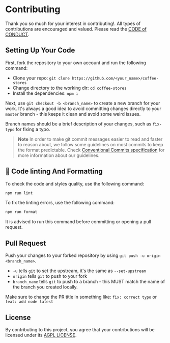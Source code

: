 # Contributing

Thank you so much for your interest in contributing!. All types of contributions are encouraged and valued.
Please read the [CODE of CONDUCT](CODE_OF_CONDUCT.md).

## Setting Up Your Code

First, fork the repository to your own account and run the following command:

- Clone your repo: `git clone https://github.com/<your_name>/coffee-stores`
- Change directory to the working dir: `cd coffee-stores`
- Install the dependencies: `npm i`

Next, use `git checkout -b <branch_name>` to create a new branch for your work. It's always a good idea to avoid committing changes directly to your `master` branch - this keeps it clean and avoid some weird issues.

Branch names should be a brief description of your changes, such as `fix-typo` for fixing a typo.

> **Note**
> In order to make git commit messages easier to read and faster to reason about, we follow some guidelines on most commits to keep the format predictable. Check [Conventional Commits specification](https://www.conventionalcommits.org/) for more information about our guidelines.

## :art: Code linting And Formatting

To check the code and styles quality, use the following command:

```sh
npm run lint
```

To fix the linting errors, use the following command:

```sh
npm run format
```

It is advised to run this command before committing or opening a pull request.

## Pull Request

Push your changes to your forked repository by using `git push -u origin <branch_name>`.

- `-u` tells `git` to set the upstream, it's the same as `--set-upstream`
- `origin` tells `git` to push to your fork
- `branch_name` tells `git` to push to a branch - this MUST match the name of the branch you created locally.

Make sure to change the PR title in something like: `fix: correct typo` or `feat: add node latest`

## License​

By contributing to this project, you agree that your contributions will be licensed under its [AGPL LICENSE](LICENSE).
